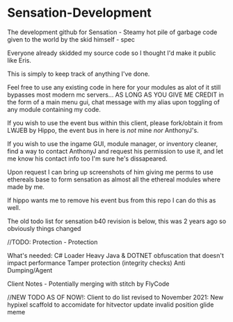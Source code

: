 # Sensation-Development
The development github for Sensation - Steamy hot pile of garbage code given to the world by the skid himself - spec

Everyone already skidded my source code so I thought I'd make it public like Eris.

This is simply to keep track of anything I've done.

Feel free to use any existing code in here for your modules
as alot of it still bypasses most modern mc servers...
AS LONG AS YOU GIVE ME CREDIT in the form
of a main menu gui, chat message with my alias upon toggling of any module containing my code.

If you wish to use the event bus within this client, please fork/obtain it from LWJEB by Hippo,
the event bus in here is *not* mine *nor* AnthonyJ's.

If you wish to use the ingame GUI, module manager, or inventory cleaner, find a way to contact AnthonyJ
and request his permission to use it, and let me know his contact info too I'm sure he's dissapeared.

Upon request I can bring up screenshots of him giving me perms to use ethereals base to
form sensation as almost all the ethereal modules where made by me.

If hippo wants me to remove his event bus from this repo I can do this as well.

The old todo list for sensation b40 revision is below, this was 2 years ago so obviously things changed

//TODO:
Protection - Protection

What's needed:
C# Loader
Heavy Java & DOTNET obfuscation that doesn't impact performance
Tamper protection (integrity checks)
Anti Dumping/Agent

Client Notes - Potentially merging with stitch by FlyCode

//NEW TODO AS OF NOW!:
Client to do list revised to November 2021:
New hypixel scaffold to accomidate for hitvector update
invalid position glide meme

